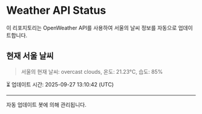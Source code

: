 
# Weather API Status

이 리포지토리는 OpenWeather API를 사용하여 서울의 날씨 정보를 자동으로 업데이트합니다.

## 현재 서울 날씨
> 서울의 현재 날씨: overcast clouds, 온도: 21.23°C, 습도: 85%

⏳ 업데이트 시간: 2025-09-27 13:10:42 (UTC)

---
자동 업데이트 봇에 의해 관리됩니다.

